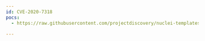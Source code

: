 ```yaml
---
id: CVE-2020-7318
pocs:
  - https://raw.githubusercontent.com/projectdiscovery/nuclei-templates/master/cves/2020/CVE-2020-7318.yaml

---
```

